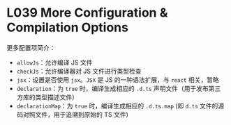 # L039 More Configuration & Compilation Options

更多配置项简介：

- `allowJs`：允许编译 JS 文件
- `checkJs`：允许编译器对 JS 文件进行类型检查
- `jsx`：设置是否使用 `jsx`。`JSX` 是 JS 的一种语法扩展，与 `react` 相关，暂略
- `declaration`：为 `true` 时，编译生成相应的 `.d.ts` 声明文件（用于发布第三方库的类型描述文件）
- `declarationMap`：为 `true` 时，编译生成相应的 `.d.ts.map` (即 `d.ts` 文件的源码对照文件，用于追溯到原始的 TS 文件)

